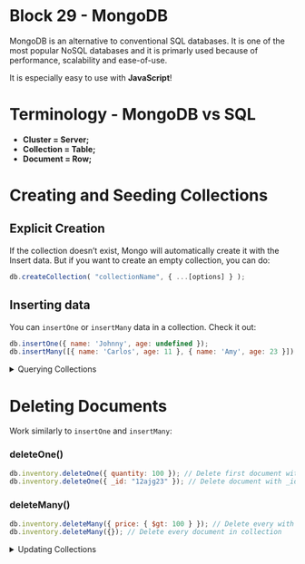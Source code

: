 # Block 29 - MongoDB
MongoDB is an alternative to conventional SQL databases. It is one of the most popular NoSQL databases and it is primarly used because of performance, scalability and ease-of-use.

It is especially easy to use with **JavaScript**!

# Terminology - MongoDB vs SQL

- **Cluster = Server;**
- **Collection = Table;**
- **Document = Row;**

# Creating and Seeding Collections

## Explicit Creation

If the collection doesn’t exist, Mongo will automatically create it with the Insert data. But if you want to create an empty collection, you can do:

```jsx
db.createCollection( "collectionName", { ...[options] } );
```

## Inserting data

You can `insertOne` or `insertMany` data in a collection. Check it out:

```jsx
db.insertOne({ name: 'Johnny', age: undefined });
db.insertMany([{ name: 'Carlos', age: 11 }, { name: 'Amy', age: 23 }]);
```

<details>
<summary>Querying Collections</summary>

## Find method

Just like SELECT in SQL:

```jsx
db.movies.find() // Find every document in the collection as an array
db.movies.findOne({ title: "Forrest Gump" }); // Find a movie with title = 'Forrest Gump'
```

<aside>
⚠️ **Disclaimer: Method `find` does not return every field in the database.** To force this, you need to do something like: `db.movies.find().toArray()`

</aside>

## Filter - First parameter

Just like WHERE in SQL:

```jsx
db.collection.find( { quantity: { $gt: 4 } } ); // Every document where quantity > 4
```

## Projection - Second parameter

In the case that you want only specific fields to be returned, you can specify them as well:

```jsx
db.movies.findOne(
	{ title: "Forrest Gump" },
	{ title: 1, imdb_rating: 1 } // Return object as { title, imdb_rating }
);
```

### Limit

You can limit the amount of data returned:

```jsx
db.movies.find({ $orderby: { imdb_rating: -1 } }).limit(5); // Return top 5 imdb_rating movies
```

---

## Filter

More on filtering data in MongoDB.

### Comparsion operators

- `$lt`, `$gt` **= less than, greater than;**
- `$lte`, `$gte` **= less than or equal, greater than or equal;**
- `$eq`, `$ne` **= equal, not equal;**
- `$in`, `$nin` **= in, not in (object);**

### Logic operators

- `$and`, `$or` **= and, or;**
- `$not`, `$nor` **= not, not or ;**

### Usage

Logic operators, if used, need to come before comparsion operators.

```jsx
db.collection.find({ quantity: { $lt: 5 } }); // Documents with quantity < 5
db.collection.find({ quantity: { $in: [5, 15] } }); // Quantity equal to 5 or 15
db.collection.find({ quantity: { $or: [{ $eq: 5 }, { $eq: 15 }] } }); // Same as above

db.inventory.find({ price: { $not: { $gt: 1.99 } } }); // Price not greater than 1.99
db.inventory.find({ price: { $lte: 1.99 } }); // Same as above
db.inventory.find({ $nor: [{ price: { $lte: 1.99 } }, { quantity: 5 }] });
// Price is not less than or equal to 1.99 and/or quantity is not 5
```

## Sort

Similar to ORDER BY in SQL.

```jsx
db.collection.find({}).sort({ quantity: 1 }); // Sort by quantity ascending
db.collection.find({}).sort({ quantity: -1 }); // Sort by quantity descending

db.collection.find({}).sort({ quantity: -1 }, { price: 1 });
// Sort by quantity descending, price ascending
```

## Query Operators

- `$all` - Every item in the array exists in the document

```jsx
db.inventory.find({ tags: { $all: [ "ssl", "security" ] } });
// Every document with tags sll and security
```

- `$elemMatch` - Document contains an object that has following items

```jsx
db.scores.find({ results: { $elemMatch: { $gte: 80, $lt: 85 } } });
// Every document with 'results' containing an array with number between 80 and 84

db.survey.find({ results: { $elemMatch: { product: "Keyboard" } } });
// Every document with 'results' containing an object with product: 'Keyboard'
```

- `$size` - Document contains an array with `number` size

```jsx
db.products.find({ tags: { $size: 2 } }); // Every document where tags.length = 2
```

- `$expr` - Used to make more complex expressions, like comparing fields

```jsx
db.monthlyBudget.find({ $expr: { $gt: [ "$spent", "$budget" ] } });
// Every document where 'spent' is greater than 'budget'
```

- `$regex` - Use the powers of regular expressions to filter documents

```jsx
db.products.find({ sku: { $regex: /^ABC/i } });
// Every document where 'sku' contains abc. (/i is for case insensitive)
```

- `$mod` - Filter fields based on their quotient (division)

```jsx
db.inventory.find({ qty: { $mod: [4, 0] } });
// Every document where 'qty' is perfectly divisible by 4
```

## Count

```jsx
db.heroes.count(); // Number of documents in heroes collection
db.heroes.count({ publisher: 'Marvel' });
// Number of documents where publisher = 'Marvel' in heroes collection
```

## Distinct

```jsx
db.heroes.distinct("publisher") // Number of different publishers in heroes collection
```
</details>

# Deleting Documents

Work similarly to `insertOne` and `insertMany`:

### deleteOne()

```jsx
db.inventory.deleteOne({ quantity: 100 }); // Delete first document with quantity 100
db.inventory.deleteOne({ _id: "12ajg23" }); // Delete document with _id = 12ajg23
```

### deleteMany()

```jsx
db.inventory.deleteMany({ price: { $gt: 100 } }); // Delete every with price greater than 100
db.inventory.deleteMany({}); // Delete every document in collection
```
<details>
<summary>Updating Collections</summary>

First parameter is an object with the filter (WHERE);

Second parameter is an object with the fields to update (SET);

## updateOne()

```jsx

db.inventory.updateOne({ item: "paper" }, { $set: { "size.uom": "cm", status: "P" } });
// Update first document where item = 'paper'
```

## updateMany()

```jsx
db.inventory.updateMany({ "qty": { $lt: 50 } }, { $set: { "size.uom": "in" } });
// Update all documents where qty is less than 50
db.inventory.updateMany({}, { $set: { "size.uom": "in" } });
// Update all documents in collection
```

## `$set`

Directly **set** values to fields

### Top Level Updates - Conventional

```jsx
db.products.updateOne(
	{ _id: 100 },
	{ $set: { quantity: 500, tags: [ "coats", "outerwear", "clothing" ] } }
);
```

### Embedded Updates - Dot notation

Used to update object keys, while keeping the rest of the object intact

```jsx
db.products.updateOne(
  { _id: 100 },
  { $set: { "details.make": "Adidas" } }
);
```

### Array Updates - Numbered dot notation

```jsx
db.products.updateOne(
  { _id: 100 },
  { $set: { "tags.1": "rain gear", "ratings.0.rating": 2 } }
);
```

## `$inc`

Increment or Decrement number values

```jsx
// Doc. Before -> { _id: 5, quantity: 10, totalSold: 52 }
db.inventory.updateOne(
	{ _id: 5 },
	{ $inc: { quantity: -2, totalSold: 2 } }
);
// Doc. After -> { _id: 5, quantity: 8, totalSold: 54 }
```

## `$min, $max`

Compare field to given value and update to the minimum or maximum between them

```jsx
// Docs. Before -> 
// { _id: 5, security: 4.2, technology: 3.8 }
// { _id: 6, security: 4.8, technology: 4 }
db.requirements.updateOne(
	{},
	{ $max: { security: 4.5 }, $min: { technology: 3.9 } }
);
// Docs. After ->
// { _id: 5, security: 4.5, technology: 3.8 }
// { _id: 6, security: 4.8, technology: 3.9 }
```

## `$currentDate`

Set a field to current Date. As a `timestamp` or `Date`. By default it uses the `Date` format, you can change that by specifying a `$type`.

```jsx
// Doc. Before -> { _id: 1, lastModified: ISODate("2013-10-02T01:11:18.965Z") }

db.customers.updateOne(
	{ _id: 1 },
	{ $currentDate: { lastModified: true, "cancellation.date": { $type: "timestamp" } } }
);
// Doc. After ->
// {
//   _id: 1,
//   lastModified: ISODate("2022-05-12T04:25:23.965Z"),
//   cancellation: { date: Timestamp(1579728101, 1) }
// }
```

## `$rename, $unset`

Rename or remove fields from documents'

```jsx
db.inventory.updateMany({}, { $rename: { "name": "productName" } });
// Rename 'name' to 'productName'

db.inventory.updateMany({}, { $unset: { "color": "" } });
// Remove field 'color'
```

## Array Updates

### `$push - $each, $sort, $slice`

```jsx
db.inventory.updateOne(
	{ _id: 1 },
	{ $push: { items: { { name: 'eraser', price: 3.5 } } } }
); // Push to/create array 'items' inside document with _id = 1
```

---

```jsx
db.inventory.updateOne(
	{ _id: 1 },
	{
		$push: {
			items: {
				$each: [
					{
						name: 'pen',
						price: 3.2,
					},
					{
						name: 'notebook',
						price: 12,
					},
				],
				$sort: { price: -1 } // Optional
				$slice: 2 // Optional
			}
		}
	}
);
```

The code above does the following:

- Update document with `_id = 1`;
- Create or push to `items` array inside this document;
- Sort this array by price descending;
- Keep only the first two items of this array (slice).

### `$pop`

Remove first (-1) or last(1) item from an array

```jsx
db.inventory.updateMany(
	{},
	{ $pop: { items: 1 } } // Remove last item from 'items' in every document
);
```

### `$pull`

Remove items that fulfill a condition

```jsx
db.profiles.updateOne(
  { _id: 1 },
  { $pull: { votes: { $gte: 6 } } },
);
// Remove every number in 'votes' array that is equal or greater to 6
```

### `$addToSet`

Works the same way as $push, but if you try to push a duplicate value, it won’t push, treating the array as a set

```jsx
// Doc. Before => { _id: 1 }
db.inventory.updateOne(
	{ _id: 1 },
	{ $addToSet: { items: { { name: 'eraser', price: 3.5 } } } }
); // Create array 'items' inside document with _id = 1

// Doc. => { _id: 1, items: { name: 'eraser', price: 3.5 } }
db.inventory.updateOne(
	{ _id: 1 },
	{ $addToSet: { items: { { name: 'eraser', price: 3.5 } } } }
); // Doesn't allow for duplicates

// Doc. => { _id: 1, items: { name: 'eraser', price: 3.5 } }
```

```jsx
db.inventory.updateOne({ _id: 1 }, {
	$addToSet: {
		tags: {
			$each: ["clothing", "shirt"] // Will try to push 'clothing' and 'shirt' to tags
		}
	}
});
```

### `arrayFilters`

Use an array filter to apply an update on a specific item.

```jsx
db.recipes.updateOne(
  { title: "Simple Pancake" },
  {
    $set : {
      "ingredients.$[e].measurementUnit": "cup",
    },
  },
  { arrayFilters: [ { "e.name": "Flour" } ] },
);
// In document with title = 'Simple Pancake', set measurementUnit = 'cup'
// in 'ingredients' array where ingredient name = 'Flour'
```
</details>